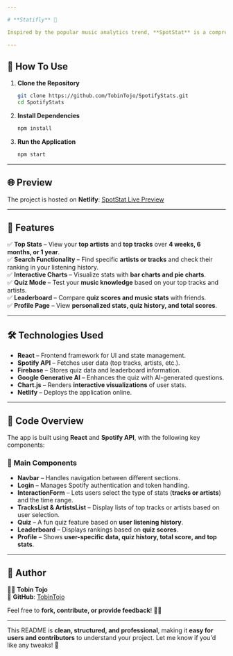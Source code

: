 ```yaml
---

# **Statifly** 🎵  

Inspired by the popular music analytics trend, **SpotStat** is a comprehensive tool for **Spotify users** to explore their listening habits, discover their top artists and tracks, and challenge themselves with a **fun music quiz**.

---
```


## 🚀 **How To Use**  

1. **Clone the Repository**  
   ```bash
   git clone https://github.com/TobinTojo/SpotifyStats.git
   cd SpotifyStats
   ```
2. **Install Dependencies**  
   ```bash
   npm install
   ```
3. **Run the Application**  
   ```bash
   npm start
   ```

---

## 🌐 **Preview**  
The project is hosted on **Netlify**: [SpotStat Live Preview](https://mystatify.netlify.app/)  

---

## 🎵 **Features**  

✅ **Top Stats** – View your **top artists** and **top tracks** over **4 weeks, 6 months, or 1 year**.  
✅ **Search Functionality** – Find specific **artists or tracks** and check their ranking in your listening history.  
✅ **Interactive Charts** – Visualize stats with **bar charts and pie charts**.  
✅ **Quiz Mode** – Test your **music knowledge** based on your top tracks and artists.  
✅ **Leaderboard** – Compare **quiz scores and music stats** with friends.  
✅ **Profile Page** – View **personalized stats, quiz history, and total scores**.  

---

## 🛠 **Technologies Used**  

- **React** – Frontend framework for UI and state management.  
- **Spotify API** – Fetches user data (top tracks, artists, etc.).  
- **Firebase** – Stores quiz data and leaderboard information.  
- **Google Generative AI** – Enhances the quiz with AI-generated questions.  
- **Chart.js** – Renders **interactive visualizations** of user stats.  
- **Netlify** – Deploys the application online.  

---

## 📂 **Code Overview**  

The app is built using **React** and **Spotify API**, with the following key components:  

### 📌 **Main Components**  

- **Navbar** – Handles navigation between different sections.  
- **Login** – Manages Spotify authentication and token handling.  
- **InteractionForm** – Lets users select the type of stats (**tracks or artists**) and the time range.  
- **TracksList & ArtistsList** – Display lists of top tracks or artists based on user selection.  
- **Quiz** – A fun quiz feature based on **user listening history**.  
- **Leaderboard** – Displays rankings based on **quiz scores**.  
- **Profile** – Shows **user-specific data, quiz history, total score, and top stats**.  

---

## 👤 **Author**  
👨‍💻 **Tobin Tojo**  
📌 **GitHub**: [TobinTojo](https://github.com/TobinTojo)  

Feel free to **fork, contribute, or provide feedback**! 🚀🎶  

---

This README is **clean, structured, and professional**, making it **easy for users and contributors** to understand your project. Let me know if you'd like any tweaks! 🚀
